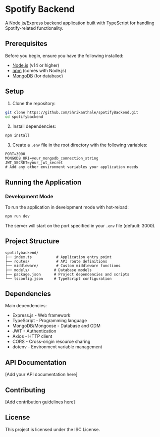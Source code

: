 # Spotify Backend

A Node.js/Express backend application built with TypeScript for handling Spotify-related functionality.

## Prerequisites

Before you begin, ensure you have the following installed:
- [Node.js](https://nodejs.org/) (v14 or higher)
- [npm](https://www.npmjs.com/) (comes with Node.js)
- [MongoDB](https://www.mongodb.com/try/download/community) (for database)

## Setup

1. Clone the repository:
```bash
git clone https://github.com/Shrikanthale/spotifyBackend.git
cd spotifybackend
```

2. Install dependencies:
```bash
npm install
```

3. Create a `.env` file in the root directory with the following variables:
```env
PORT=3000
MONGODB_URI=your_mongodb_connection_string
JWT_SECRET=your_jwt_secret
# Add any other environment variables your application needs
```

## Running the Application

### Development Mode
To run the application in development mode with hot-reload:
```bash
npm run dev
```

The server will start on the port specified in your `.env` file (default: 3000).

## Project Structure

```
spotifybackend/
├── index.ts           # Application entry point
├── routes/            # API route definitions
├── middleware/        # Custom middleware functions
├── models/           # Database models
├── package.json      # Project dependencies and scripts
└── tsconfig.json     # TypeScript configuration
```

## Dependencies

Main dependencies:
- Express.js - Web framework
- TypeScript - Programming language
- MongoDB/Mongoose - Database and ODM
- JWT - Authentication
- Axios - HTTP client
- CORS - Cross-origin resource sharing
- dotenv - Environment variable management

## API Documentation

[Add your API documentation here]

## Contributing

[Add contribution guidelines here]

## License

This project is licensed under the ISC License. 